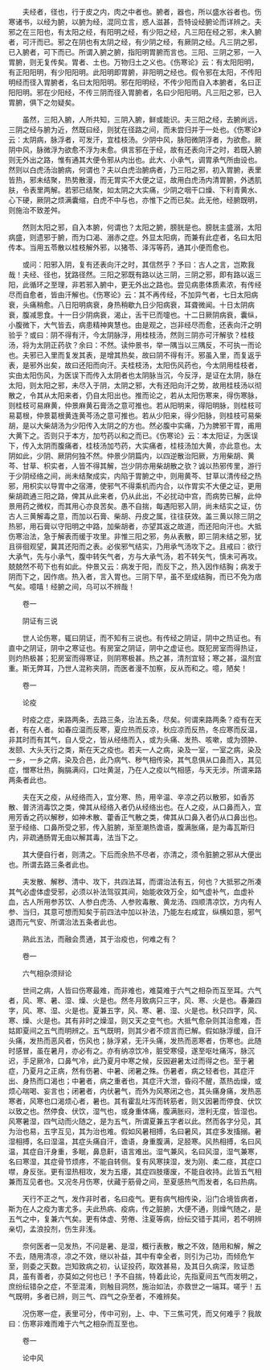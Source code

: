 <!-- { "loadSidebar": true } -->
　　夫经者，径也，行于皮之内，肉之中者也。腑者，器也，所以盛水谷者也。伤寒诸书，以经为腑，以腑为经，混同立言，惑人滋甚，吾特设经腑论而详辨之。夫邪之在三阳也，有太阳之经，有阳明之经，有少阳之经，凡三阳在经之邪，未入腑者，可汗而已。邪之在阴也有太阴之经，有少阴之经，有厥阴之经。凡三阴之邪，已入腑者，可下而已。所谓入腑之腑，指阳明胃腑而言也。三阳、三阴之邪，一入胃腑，则无复传矣。胃者、土也。万物归土之义也。《伤寒论》云：有太阳阳明，有正阳阳明，有少阳阳明。此阳明即胃腑，非阳明之经也。假令邪在太阳，不传阳明经而径入胃腑者，名曰太阳阳明。邪在阳明经，不传少阳而自入本腑者，名曰正阳阳明。邪在少阳经，不传三阴而径入胃腑者，名曰少阳阳明。凡三阳之邪，已入胃腑，俱下之勿疑矣。

　　虽然，三阳入腑，人所共知，三阴入腑，鲜或能识。夫三阳之经，去腑尚远，三阴之经与腑为近，然既曰经，则犹在径路之间，而未尝归并于一处也。《伤寒论》云：太阴病，脉浮者，可发汗，宜桂枝汤。少阴中风，脉阳微阴浮者，为欲愈。厥阴中风，脉微浮为欲愈不浮为未愈。俱言邪在于经，故有还表向汗之时，若既入腑则无外出之路，惟有通其大便令邪从内出也。此大、小承气，调胃承气所由设也。然则以白虎汤治腑病，何谓也？夫以白虎治腑病者，乃三阳之邪，初入胃腑，表里皆热，邪未结聚，热势散漫，而无胃实不大便之证，故用白虎汤内清胃腑，外透肌肤，令表里两解。若邪已结聚，如太阴之大实痛，少阴之咽干口燥、下利青黄水、心下硬，厥阴之烦满囊缩，白虎不中与也，亦惟下之而已矣。此无他，经腑既明，则施治不致差舛。

　　然则太阳之邪，自入本腑，何谓也？太阳之腑，膀胱是也。膀胱主盛溺，太阳病盛，则遗邪于腑，而为口渴、溺赤之症。外显太阳病，而兼有此症者，名曰太阳传本。当用五苓散以桂枝解外邪，以猪苓、泽泻等药，通其小便而愈也。

　　或问：阳邪入阴，复有还表向汗之时，其信然乎？予曰：古人之言，岂欺我哉！夫经、径也，犹路径然。三阳之邪既有路以达三阴，三阴之邪，即有路以返三阳，此循环之至理，非若邪入腑中，更无外出之路也。尝见病患体质素浓，有传经尽而自愈者，皆由汗解也。《伤寒论》云：其不再传经，不加异气者，七日太阳病衰，头痛稍愈。八日阳明病衰，身热稍歇九日少阳病衰，耳聋微闻。十日太阴病衰，腹减思食。十一日少阴病衰，渴止，舌干已而嚏也。十二日厥阴病衰，囊纵，小腹微下，大气皆去，病患精神爽慧也。由是观之，岂非经尽而愈，还表向汗之明验乎？或曰：阴不得有汗，今太阴脉浮，用桂枝汤，然则三阴亦可汗解欤？桂枝汤，将为太阴正药欤？余曰：不然。读仲景书，举一隅当以三隅反，不可执一而论也。夫邪已入里而复发其表，是增其热矣，故曰阴不得有汗。邪虽入里，而复返乎表，是邪外出矣，故曰还阳而向汗。夫桂枝汤，太阳伤风药也，今太阴用桂枝者，实由太阳伤风，为医误下而传入太阴者也太阴脉当沉，今反浮，是证在太阴，脉在太阳，则太阳之邪，未尽入于阴，太阴之邪，大有还阳向汗之势，故用桂枝汤以彻散之，令其从太阳来者，仍自太阳出也。推而论之，若从太阳伤寒来，得伤寒脉，则桂枝可易麻黄，仲景麻黄石膏汤之意可推也。若从阳明来，得阳明脉，则桂枝可易葛根，仲景葛根黄连黄芩汤之意可推也。若从少阳来，得少阳脉，则桂枝可易柴胡，是以大柴胡汤为少阳传入太阴之的方也。然必腹中实痛，乃为脾邪干胃，甫用大黄下之。否则只于本方，加芍药以和之而已。《伤寒论》云：本太阳证，为医误下，传入太阴而腹痛者，桂枝汤加芍药，大实痛者，桂枝汤加大黄，亦此意也。太阴如此，少阴、厥阴何独不然。仲景少阴篇内，以四逆散治阳厥，方用柴胡、黄芩、甘草、枳实者，人皆不得其解，岂少阴亦用柴胡散之欤？诚以热邪传里，游行于少阴经络之间，尚未结聚成实，内陷于胃腑之中，则用黄芩、甘草以清传经之热邪，用枳实以导胃中之宿滞，使邪气不得乘机而内合，以作胃实不大便之证，更用柴胡疏通三阳之路，俾其从此来者，仍从此出，不必扰动中宫，而病势已解，此仲景用药之微权，而其用心亦良苦矣。愚不自揣，每遇阳邪入阴，尚未结实之证，仿古人三黄解毒之意，而加以石膏、柴胡、丹皮之属，往往获效。盖三黄以除三阴之热邪，用石膏以守阳明之中路，加柴胡者，亦望其返之故道，而还阳向汗也。大抵伤寒治法，急于解表而缓于攻里。非惟三阳之邪，务从表散，即三阴未结之邪，犹且徘徊观望，冀其还阳而之表。必俟邪气结实，乃用承气汤攻下之。且戒曰：欲行大承气，先与小承气，腹中转矢气者，方与大承气汤，若不转矢气，慎未可再攻。兢兢然不苟下也有如此。仲景又云：病发于阳，而反下之，热入因作结胸；病发于阴而下之，因作痞。热入者，言入胃也。三阴下早，虽不至成结胸，而已不免为痞气矣。噫嘻！经腑之间，乌可以不辨哉！

　　卷一

　　阴证有三说

　　世人论伤寒，辄曰阴证，而不知有三说也。有传经之阴证，阴中之热证也。有直中之阴证，阴中之寒证也。有房室之阴证，阴中之虚证也。既犯房室而得热证，则灼热极甚；犯房室而得寒证，则阴寒极甚。热之甚，清剂宜轻；寒之甚，温剂宜重。斯无弊耳，乃世人混称夹阴，而医者漫不加察，反从而和之。噫，陋矣！

　　卷一

　　论疫

　　时疫之症，来路两条，去路三条，治法五条，尽矣。何谓来路两条？疫有在天者，有在人者。如春应温而反寒，夏应热而反凉，秋应凉而反热，冬应寒而反温，非其时而有其气，自人受之，皆从经络而入，或为头痛、发热、咳嗽，或为颈肿、发颐、大头天行之类，斯在天之疫也。若夫一人之病，染及一室，一室之病，染及一乡，一乡之病，染及合邑，此乃病气、秽气相传染，其气息俱从口鼻而入，其见症，憎寒壮热，胸膈满闷，口吐黄涎，乃在人之疫以气相感，与天无涉。所谓来路两条者此也。

　　夫在天之疫，从经络而入，宜分寒、热，用辛温、辛凉之药以散邪，如香苏散、普济消毒饮之类，俾其从经络入者仍从经络出也。在人之疫，从口鼻而入，宜用芳香之药以解秽，如神术散、藿香正气散之类，俾其从口鼻入者仍从口鼻出也。至于经络、口鼻所受之邪，传入脏腑，渐至潮热谵语，腹满胀痛，是为毒瓦斯归内，非疏通肠胃无由以解其毒，法当下之。

　　其大便自行者，则清之。下后而余热不尽者，亦清之，须令脏腑之邪从大便出也。所谓去路三条者此也。

　　夫发散、解秽、清中、攻下，共四法耳，而谓治法有五，何也？大抵邪之所凑其气必虚体虚受邪，必须以补法驾驭其间，始能收效万全，如气虚补气，血虚补血，古人所用参苏饮、人参白虎汤、人参败毒散、黄龙汤、四顺清凉饮，方内有人参、当归，其意可想而知矣于前四法中加以补法，乃能左右咸宜，纵横如意，邪气退而元气安、所谓治法五条者此也。

　　熟此五法，而融会贯通，其于治疫也，何难之有？

　　卷一

　　六气相杂须辩论

　　世间之病，人皆曰伤寒最难，而非难也，难莫难于六气之相杂而互至耳。六气者，风、寒、暑、湿、燥、火是也。然冬月致病只三字，风、寒、火是也。春兼四字，风、寒、湿、火是也。夏兼五字，风、寒、暑、湿、火是也。秋只四字，风、寒、燥、火是也。其有非时之燥湿，则又天之变气也。大抵气愈杂则其治愈难，吾姑即夏间之五气而明辨之。五气既明，则其少者不烦言而已解。假如脉浮缓，自汗头痛，发热而恶风者，伤风也；脉浮紧，无汗头痛，发热而恶寒者，伤寒也。此随时感冒，虽在暑月，亦必有之。亦有纳凉饮冷，脏受寒侵，遂至呕吐痛泻，脉沉迟，手足厥冷，口鼻气冷，此乃夏月中寒之候，反因避暑太过而得之也。至于暑症，乃夏月之正病，然有伤暑、中暑、闭暑之殊。伤暑者，病之轻者也，其症汗出、身热而口渴也；中暑者，病之重者也，其症汗大泄，昏闷不醒，蒸热齿燥，或烦心喘喝、妄言也；闭暑者，内伏暑气，而外为风寒闭之也，其头痛身痛，发热恶寒者，风寒也口渴烦心者，暑也。其有霍乱吐泻而转筋者，则又因暑而停食、伏饮以致之也。然停食、伏饮，湿气也，或身重体痛，腹满胀闷，泄利无度，皆湿也。风寒暑湿，四气动而火随之，是为五气，所谓夏兼五字者以此。然而各字分见，其为治也易，五字互见，其为治也难。假如风暑相搏，名曰暑风，其症多发搐搦。暑湿相搏，名曰湿温，其症头痛自汗，谵语，身重腹满，足胫寒。风热相搏，名曰风温，其症自汗身重，多眠，鼻息鼾，语言难出。湿气兼风，名曰风湿，湿气兼寒，名曰寒湿，其症骨节烦疼，不能自转侧。复有风寒挟湿，发为刚、柔二痉，其症口噤，身反张。更有湿热相攻，发为五痿，其症四肢痿废，不能自收持。此皆五气相兼而互见者也。又况冬月伤寒，伏藏于筋骨之间，至夏感热气而发者，名曰热病。

　　天行不正之气，发作非时者，名曰疫气。更有病气相传染，沿门合境皆病者，斯为在人之疫为害尤多。夫此热病、疫病，传之脏腑，大便不通，则燥气随之，是五气之中，复兼六气矣。更有体虚、劳倦、注夏等病，纷纭交错于其间，若不明辨亲切，孟浪投剂，伤生非浅。

　　奈何医者一见发热，不问是暑、是湿，概行表散，散之不效，随用和解，解之不去，随用清凉，凉之不效，继以补益，其中有幸全者，则引为己功，而倾危乍至，则委之天数。岂知致病之初，认证投药，取效甚易，及其日久病深，败证悉具，虽有善者，亦莫如之何也已！予不自揣，特着此论，先指夏间五气而发明之，庶纷纭错杂之症，不至混淆，则触目洞然，施治如法，亦救世之一端耳。嗟乎！五气既明，多者已辨，则三气、四气之杂至者，不难辨矣。

　　况伤寒一症，表里可分，传中可别，上、中、下三焦可凭，而又何难乎？我故曰：伤寒非难而难于六气之相杂而互至也。

　　卷一

　　论中风

